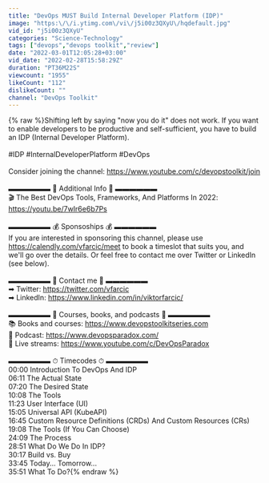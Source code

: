 ```yaml
---
title: "DevOps MUST Build Internal Developer Platform (IDP)"
image: "https:\/\/i.ytimg.com\/vi\/j5i00z3QXyU\/hqdefault.jpg"
vid_id: "j5i00z3QXyU"
categories: "Science-Technology"
tags: ["devops","devops toolkit","review"]
date: "2022-03-01T12:05:28+03:00"
vid_date: "2022-02-28T15:58:29Z"
duration: "PT36M22S"
viewcount: "1955"
likeCount: "112"
dislikeCount: ""
channel: "DevOps Toolkit"
---
```

{% raw %}Shifting left by saying &quot;now you do it&quot; does not work. If you want to enable developers to be productive and self-sufficient, you have to build an IDP (Internal Developer Platform).<br /><br />#IDP #InternalDeveloperPlatform #DevOps<br /><br />Consider joining the channel: <a rel="nofollow" target="blank" href="https://www.youtube.com/c/devopstoolkit/join">https://www.youtube.com/c/devopstoolkit/join</a><br /><br />▬▬▬▬▬▬ 🔗 Additional Info 🔗 ▬▬▬▬▬▬ <br />🎬 The Best DevOps Tools, Frameworks, And Platforms In 2022: <a rel="nofollow" target="blank" href="https://youtu.be/7wIr6e6b7Ps">https://youtu.be/7wIr6e6b7Ps</a><br /><br />▬▬▬▬▬▬ 💰 Sponsoships 💰 ▬▬▬▬▬▬ <br />If you are interested in sponsoring this channel, please use <a rel="nofollow" target="blank" href="https://calendly.com/vfarcic/meet">https://calendly.com/vfarcic/meet</a> to book a timeslot that suits you, and we'll go over the details. Or feel free to contact me over Twitter or LinkedIn (see below).<br /><br />▬▬▬▬▬▬ 👋 Contact me 👋 ▬▬▬▬▬▬ <br />➡  Twitter: <a rel="nofollow" target="blank" href="https://twitter.com/vfarcic">https://twitter.com/vfarcic</a><br />➡  LinkedIn: <a rel="nofollow" target="blank" href="https://www.linkedin.com/in/viktorfarcic/">https://www.linkedin.com/in/viktorfarcic/</a><br /><br />▬▬▬▬▬▬ 🚀 Courses, books, and podcasts 🚀 ▬▬▬▬▬▬<br />📚 Books and courses: <a rel="nofollow" target="blank" href="https://www.devopstoolkitseries.com">https://www.devopstoolkitseries.com</a><br />🎤 Podcast: <a rel="nofollow" target="blank" href="https://www.devopsparadox.com/">https://www.devopsparadox.com/</a><br />💬 Live streams: <a rel="nofollow" target="blank" href="https://www.youtube.com/c/DevOpsParadox">https://www.youtube.com/c/DevOpsParadox</a><br /><br />▬▬▬▬▬▬ ⏱ Timecodes ⏱ ▬▬▬▬▬▬<br />00:00 Introduction To DevOps And IDP<br />06:11 The Actual State<br />07:20 The Desired State<br />10:08 The Tools<br />11:23 User Interface (UI)<br />15:05 Universal API (KubeAPI)<br />16:45 Custom Resource Definitions (CRDs) And Custom Resources (CRs)<br />19:08 The Tools (If You Can Choose)<br />24:09 The Process<br />28:51 What Do We Do In IDP?<br />30:17 Build vs. Buy<br />33:45 Today... Tomorrow...<br />35:51 What To Do?{% endraw %}
